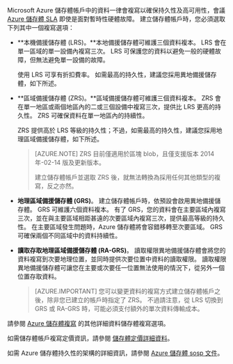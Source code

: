 Microsoft Azure 儲存體帳戶中的資料一律會複寫以確保持久性及高可用性，會議 [Azure 儲存體 SLA](http://azure.microsoft.com/support/legal/sla/) 即使是面對暫時性硬體故障。 
建立儲存體帳戶時，您必須選取下列其中一個複寫選項：  

- **本機備援儲存體 (LRS)。**本地備援儲存體可維護三個資料複本。 LRS 會在單一區域的單一設備內複寫三次。 LRS 可保護您的資料以避免一般的硬體故障，但無法避免單一設備的故障。  
  
    使用 LRS 可享有折扣費率。 如需最高的持久性，建議您採用異地備援儲存體，如下所述。


- **區域備援儲存體 (ZRS)。**區域備援儲存體可維護三個資料複本。 ZRS 會在單一地區或兩個地區內的二或三個設備中複寫三次，提供比 LRS 更高的持久性。 ZRS 可確保資料在單一地區內的持續性。  

    ZRS 提供高於 LRS 等級的持久性；不過，如需最高的持久性，建議您採用地理區域備援儲存體，如下所述。  

    > [AZURE.NOTE] ZRS 目前僅適用於區塊 blob，且僅支援版本 2014年-02-14 版及更新版本。
    > 
    > 建立儲存體帳戶並選取 ZRS 後，就無法轉換為採用任何其他類型的複寫，反之亦然。 

- **地理區域備援儲存體 (GRS)**。 建立儲存體帳戶時，依預設會啟用異地備援儲存體。 GRS 可維護六個資料複本。 有了 GRS，您的資料會在主要區域內複寫三次，並在與主要區域相距甚遠的次要區域內複寫三次，提供最高等級的持久性。 在主要區域發生問題時，Azure 儲存體將會容錯移轉至次要區域。 GRS 可確保兩個不同區域中的資料持續性。


- **讀取存取地理區域備援儲存體 (RA-GRS)**。 讀取權限異地備援儲存體會將您的資料複寫到次要地理位置，並同時提供次要位置中資料的讀取權限。 讀取權限異地備援儲存體可讓您在主要或次要任一位置無法使用的情況下，從另外一個位置存取資料。

    > [AZURE.IMPORTANT] 您可以變更資料的複寫方式建立儲存體帳戶之後，除非您已建立的帳戶時指定了 ZRS。 不過請注意，從 LRS 切換到 GRS 或 RA-GRS 時，可能必須支付額外的單次資料傳輸成本。
 
請參閱 [Azure 儲存體複寫](../articles/storage/storage-redundancy.md) 的其他詳細資料儲存體複寫選項。

如需儲存體帳戶複寫定價資訊，請參閱 [儲存體定價詳細資料](http://azure.microsoft.com/pricing/details/storage/)。

如需 Azure 儲存體持久性的架構的詳細資訊，請參閱 [Azure 儲存體 sosp 文件](http://blogs.msdn.com/b/windowsazurestorage/archive/2011/11/20/windows-azure-storage-a-highly-available-cloud-storage-service-with-strong-consistency.aspx)。



